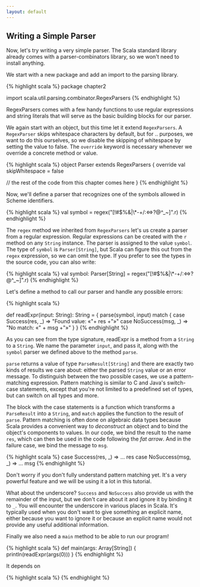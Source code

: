```yaml
---
layout: default
---
```


## Writing a Simple Parser

Now, let's try writing a very simple parser. The Scala standard library already
comes with a parser-combinators library, so we won't need to install anything.

We start with a new package and add an import to the parsing library.

{% highlight scala %}
package chapter2

import scala.util.parsing.combinator.RegexParsers
{% endhighlight %}

RegexParsers comes with a few handy functions to use regular expressions and
string literals that will serve as the basic building blocks for our parser.

We again start with an object, but this time let it extend `RegexParsers`.
A `RegexParser` skips whitespace characters by default, but for .. purposes, we
want to do this ourselves, so we disable the skipping of whitespace by setting
the value to false. The `override` keyword is necessary whenever we override a
concrete method or value.

{% highlight scala %}
object Parser extends RegexParsers {
  override val skipWhitespace = false

  // the rest of the code from this chapter comes here
}
{% endhighlight %}

Now, we'll define a parser that recognizes one of the symbols allowed in Scheme
identifiers.

{% highlight scala %}
  val symbol = regex("[!#$%&|\\*-+/:<=>?@^_~]".r)
{% endhighlight %}

The `regex` method we inherited from `RegexParsers` let's us create a parser
from a regular expression. Regular expressions can be created with the `r`
method on any `String` instance. The parser is assigned to the value `symbol`.
The type of `symbol` is `Parser[String]`, but Scala can figure this out from the
`regex` expression, so we can omit the type. If you prefer to see the types in
the source code, you can also write:

{% highlight scala %}
  val symbol: Parser[String] = regex("[!#$%&|\\*-+/:<=>?@^_~]".r)
{% endhighlight %}

Let's define a method to call our parser and handle any possible errors:

{% highlight scala %}

  def readExpr(input: String): String = {
    parse(symbol, input) match {
      case Success(res, _)   => "Found value: «"+ res +"»"
      case NoSuccess(msg, _) => "No match: «"   + msg +"»"
    }
  }
{% endhighlight %}

As you can see from the type signature, readExpr is a method from a `String` to
a `String`. We name the parameter `input`, and pass it, along with the `symbol`
parser we defined above to the method `parse`.

`parse` returns a value of type `ParseResult[String]` and there are exactly two
kinds of results we care about: either the parsed `String` value or an error
message. To distinguish between the two possible cases, we use a
pattern-matching expression. Pattern matching is similar to C and Java's
switch-case statements, except that you're not limited to a predefined set of
types, but can switch on all types and more.

The block with the case statements is a function which transforms a
`ParseResult` into a `String`, and `match` applies the function to the result
of `parse`. Pattern matching is often done on algebraic data types because
Scala provides a convenient way to _deconstruct_ an object and to bind the
object's components to values. In our code, we bind the result to the name
`res`, which can then be used in the code following the _fat arrow_. And in the
failure case, we bind the message to `msg`.

{% highlight scala %}
  case Success(res, _)   => ... res
  case NoSuccess(msg, _) => ... msg
{% endhighlight %}

Don't worry if you don't fully understand pattern matching yet. It's a very
powerful feature and we will be using it a lot in this tutorial.

What about the underscore? `Success` and `NoSuccess` also provide us with the
remainder of the input, but we don't care about it and ignore it by binding it
to `_`. You will encounter the underscore in various places in Scala. It's
typically used when you don't want to give something an explicit name, either
because you want to ignore it or because an explicit name would not provide any
useful additional information.

Finally we also need a `main` method to be able to run our program!

{% highlight scala %}
  def main(args: Array[String]) {
    println(readExpr(args(0)))
  }
{% endhighlight %}

It depends on 



{% highlight scala %}
{% endhighlight %}
